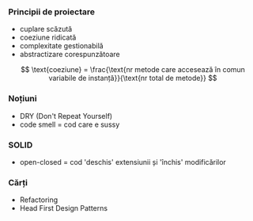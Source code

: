 ### Principii de proiectare
- cuplare scăzută
- coeziune ridicată
- complexitate gestionabilă
- abstractizare corespunzătoare

$$
\text{coeziune} = \frac{\text{nr metode care accesează în comun variabile de instanță}}{\text{nr total de metode}}
$$

### Noțiuni
- DRY (Don't Repeat Yourself)
- code smell = cod care e sussy

### SOLID
- open-closed = cod 'deschis' extensiunii și 'închis' modificărilor

### Cărți
- Refactoring
- Head First Design Patterns

